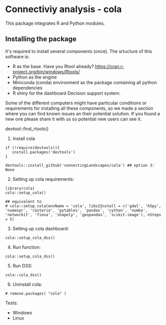 #  Connectiviy analysis - cola

This package integrates R and Python modules. 


## Installing the package
It's required to install several components (once). The srtucture of this software is:
- R as the base. Have you Rtool already? https://cran.r-project.org/bin/windows/Rtools/
- Python as the engine
- Miniconda (conda) environment as the package containing all python dependencies
- R shiny for the dashboard Decision support system.

Some of the different computers might have particular conditions or requirements for installing all these components, so we made a section where you can find known issues an their potential solution. If you found a new one please share it with us so potential new users can see it.

devtool::find_rtools()

1.  Install cola
```{r}
if (!require(devtools)){
   install.packages('devtools')
}

devtools::install_github('connectingLandscapes/cola') ## option 3: None
```
  
2. Setting up cola requirements:
```{r}
library(cola)
cola::setup_cola()

## equivalent to 
# cola::setup_cola(envName = 'cola', libs2Install = c('gdal', 'h5py', 'numexpr', 'rasterio', 'pytables', 'pandas', 'cython', 'numba', 'networkit', 'fiona', 'shapely', 'geopandas', 'scikit-image'), nSteps = 5)
```

3. Setting up cola dashboard:
```{r}
cola::setup_cola_dss()
```

4. Run function:
```{r}
cola::setup_cola_dss()
```

5. Run DSS:
```{r}
cola::cola_dss()
```

6. Uninstall cola:
```{r}
# remove.packages( "cola" )
```




Tests:
- Windows
- Linux

